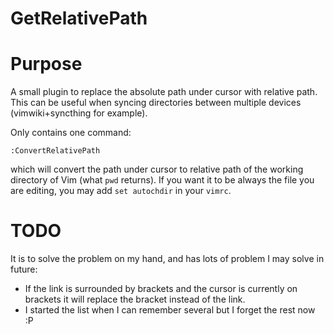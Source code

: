 # GetRelativePath

# Purpose
A small plugin to replace the absolute path under cursor with relative path. This can be useful when syncing directories between multiple devices (vimwiki+syncthing for example).

Only contains one command:
```
:ConvertRelativePath
```
which will convert the path under cursor to relative path of the working directory of Vim (what `pwd` returns). If you want it to be always the file you are editing, you may add `set autochdir` in your `vimrc`.

# TODO

It is to solve the problem on my hand, and has lots of problem I may solve in future:
- If the link is surrounded by brackets and the cursor is currently on brackets it will replace the bracket instead of the link.
- I started the list when I can remember several but I forget the rest now :P

